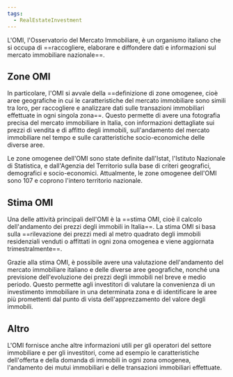 ```yaml
---
tags:
  - RealEstateInvestment
---
```



L'OMI, l'Osservatorio del Mercato Immobiliare, è un organismo italiano che si occupa di ==raccogliere, elaborare e diffondere dati e informazioni sul mercato immobiliare nazionale==.

## Zone OMI

In particolare, l'OMI si avvale della ==definizione di zone omogenee, cioè aree geografiche in cui le caratteristiche del mercato immobiliare sono simili tra loro, per raccogliere e analizzare dati sulle transazioni immobiliari effettuate in ogni singola zona==.
Questo permette di avere una fotografia precisa del mercato immobiliare in Italia, con informazioni dettagliate sui prezzi di vendita e di affitto degli immobili, sull'andamento del mercato immobiliare nel tempo e sulle caratteristiche socio-economiche delle diverse aree.

Le zone omogenee dell'OMI sono state definite dall'Istat, l'Istituto Nazionale di Statistica, e dall'Agenzia del Territorio sulla base di criteri geografici, demografici e socio-economici. Attualmente, le zone omogenee dell'OMI sono 107 e coprono l'intero territorio nazionale.

## Stima OMI

Una delle attività principali dell'OMI è la ==stima OMI, cioè il calcolo dell'andamento dei prezzi degli immobili in Italia==. La stima OMI si basa sulla ==rilevazione dei prezzi medi al metro quadrato degli immobili residenziali venduti o affittati in ogni zona omogenea e viene aggiornata trimestralmente==.

Grazie alla stima OMI, è possibile avere una valutazione dell'andamento del mercato immobiliare italiano e delle diverse aree geografiche, nonché una previsione dell'evoluzione dei prezzi degli immobili nel breve e medio periodo. Questo permette agli investitori di valutare la convenienza di un investimento immobiliare in una determinata zona e di identificare le aree più promettenti dal punto di vista dell'apprezzamento del valore degli immobili.

## Altro

L'OMI fornisce anche altre informazioni utili per gli operatori del settore immobiliare e per gli investitori, come ad esempio le caratteristiche dell'offerta e della domanda di immobili in ogni zona omogenea, l'andamento dei mutui immobiliari e delle transazioni immobiliari effettuate.